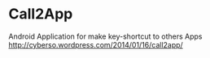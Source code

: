 Call2App
========

Android Application for make key-shortcut to others Apps 
http://cyberso.wordpress.com/2014/01/16/call2app/
